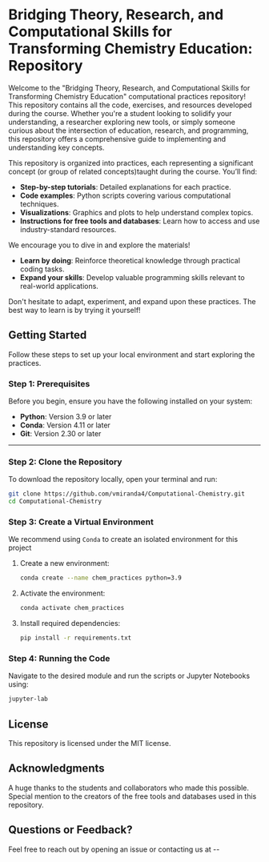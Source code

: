 # Bridging Theory, Research, and Computational Skills for Transforming Chemistry Education: Repository

Welcome to the "Bridging Theory, Research, and Computational Skills for Transforming Chemistry Education" computational practices repository! This repository contains all the code, exercises, and resources developed during the course. Whether you're a student looking to solidify your understanding, a researcher exploring new tools, or simply someone curious about the intersection of education, research, and programming, this repository offers a comprehensive guide to implementing and understanding key concepts.

This repository is organized into practices, each representing a significant concept (or group of related concepts)taught during the course.
You’ll find:

- **Step-by-step tutorials**: Detailed explanations for each practice.
- **Code examples**: Python scripts covering various computational techniques.
- **Visualizations**: Graphics and plots to help understand complex topics.
- **Instructions for free tools and databases**: Learn how to access and use industry-standard resources.

We encourage you to dive in and explore the materials!  
- **Learn by doing**: Reinforce theoretical knowledge through practical coding tasks.  
- **Expand your skills**: Develop valuable programming skills relevant to real-world applications.

Don't hesitate to adapt, experiment, and expand upon these practices. The best way to learn is by trying it yourself!

## Getting Started  

Follow these steps to set up your local environment and start exploring the practices.  

### Step 1: Prerequisites  
Before you begin, ensure you have the following installed on your system:  
- **Python**: Version 3.9 or later  
- **Conda**: Version 4.11 or later  
- **Git**: Version 2.30 or later  

---

### Step 2: Clone the Repository  
To download the repository locally, open your terminal and run:  
```bash  
git clone https://github.com/vmiranda4/Computational-Chemistry.git
cd Computational-Chemistry  
```
### Step 3: Create a Virtual Environment

We recommend using `Conda` to create an isolated environment for this project

1. Create a new environment:
   ```bash
   conda create --name chem_practices python=3.9
   ```
2. Activate the environment:
   ```bash
   conda activate chem_practices
   ```

3. Install required dependencies:
    ```bash
   pip install -r requirements.txt
    ```
### Step 4: Running the Code
Navigate to the desired module and run the scripts or Jupyter Notebooks using:

```bash
jupyter-lab

```
## License
This repository is licensed under the MIT license.

## Acknowledgments
A huge thanks to the students and collaborators who made this possible. Special mention to the creators of the free tools and databases used in this repository.

## Questions or Feedback?
Feel free to reach out by opening an issue or contacting us at --
